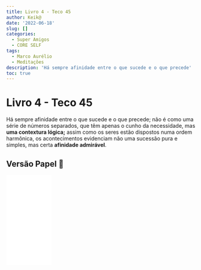 ```yaml
---
title: Livro 4 - Teco 45
author: Keik@
date: '2022-06-18'
slug: []
categories:
  - Super Amigos
  - CORE SELF
tags:
  - Marco Aurélio
  - Meditações
description: 'Há sempre afinidade entre o que sucede e o que precede'
toc: true
---
```


# Livro 4 - Teco 45

Há sempre afinidade entre o que sucede e o que precede; não é como uma série de números separados, que têm apenas o cunho da necessidade, mas **uma contextura lógica;** assim como os seres estão dispostos numa ordem harmônica, os acontecimentos evidenciam não uma sucessão pura e simples, mas certa **afinidade admirável**.

## Versão Papel :book:
<iframe style="width:120px;height:240px;" marginwidth="0" marginheight="0" scrolling="no" frameborder="0" src="//ws-na.amazon-adsystem.com/widgets/q?ServiceVersion=20070822&OneJS=1&Operation=GetAdHtml&MarketPlace=BR&source=ss&ref=as_ss_li_til&ad_type=product_link&tracking_id=mundodekeika-20&language=pt_BR&marketplace=amazon&region=BR&placement=B092FVY4BB&asins=B092FVY4BB&linkId=37c5ec14221f61f811029aa88b520891&show_border=true&link_opens_in_new_window=true"></iframe>
